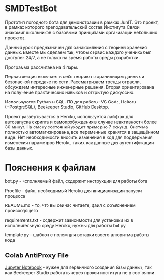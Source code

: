 # SMDTestBot

Прототип погодного бота для демонстрации в рамках JunIT. Это проект, в рамках которого преподавательский состав Института Связи знакомит школьников с базовыми принципами организации небольших проектов.

Данный урок предназначен для ознакомления с теорией хранения данных. Вместе мы сделаем так, чтобы сервис каждого ученика был доступен 24/7, а не только на время работы среды разработки.

Программа рассчитана на 4 пары.

Первая лекция включает в себя теорию по хранилищам данных и безопасной передаче по сети. Рассматриваем тренды отрасли, обсуждаем интересные инженерные решения.
Вторая ориентирована на получение практических навыков и открытую дискуссию. 

Используются Python и SQL.
ПО для работы: VS Code, Hekoru (+PostgreSQL), Beekeeper Studio, GitHub Desktop.

Проект развёртывается в Heroku, используется лайфхак для автозапуска скрипта и самопробуждения в случае неактивности более 30 минут. На смену состояний уходит примерно 7 секунд. 
Система полностью автоматизирована, все переменные хранятся в защищённом виде. Нет необходимости вносить изменения в код для поддержания изменения параметров Heroku, таких как данные для аутентификации базы данных.

# Пояснения к файлам
bot.py - исполняемый файл, содержит инструкции для работы бота

Procfile - файл, необходимый Heroku для инициализации запуска процесса

README.md - то, что вы сейчас читаете, файл с объяснением происходящего

requirements.txt - содержит зависимости для установки их в исполнительную среду Heroku, нужны для работы bot.py

template.py - шаблон с полем для вставки своего алгоритма работы кода

## Colab AntiProxy File
[Jupyter Notebook](https://colab.research.google.com/github/SmoothDenis/smdtestbot/blob/main/AntiProxy/[JunIT]_Create_database.ipynb) - нужен для первичного создания базы данных, так как Beekeeper Studio работать через прокси института не в состоянии.